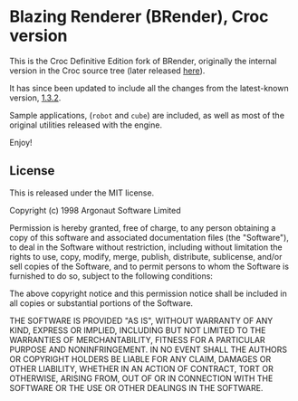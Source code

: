 # Blazing Renderer (BRender), Croc version

This is the Croc Definitive Edition fork of BRender, originally the internal version
in the Croc source tree (later released [here](https://github.com/foone/BRender-1997)).

It has since been updated to include all the changes from the latest-known version,
[1.3.2](https://github.com/foone/BRender-v1.3.2). 

Sample applications, (`robot` and `cube`) are included, as well as most of the original
utilities released with the engine.

Enjoy!

## License

This is released under the MIT license.


Copyright (c) 1998 Argonaut Software Limited 

Permission is hereby granted, free of charge, to any person obtaining a copy
of this software and associated documentation files (the "Software"), to deal
in the Software without restriction, including without limitation the rights
to use, copy, modify, merge, publish, distribute, sublicense, and/or sell
copies of the Software, and to permit persons to whom the Software is
furnished to do so, subject to the following conditions:

The above copyright notice and this permission notice shall be included in all
copies or substantial portions of the Software.

THE SOFTWARE IS PROVIDED "AS IS", WITHOUT WARRANTY OF ANY KIND, EXPRESS OR
IMPLIED, INCLUDING BUT NOT LIMITED TO THE WARRANTIES OF MERCHANTABILITY,
FITNESS FOR A PARTICULAR PURPOSE AND NONINFRINGEMENT. IN NO EVENT SHALL THE
AUTHORS OR COPYRIGHT HOLDERS BE LIABLE FOR ANY CLAIM, DAMAGES OR OTHER
LIABILITY, WHETHER IN AN ACTION OF CONTRACT, TORT OR OTHERWISE, ARISING FROM,
OUT OF OR IN CONNECTION WITH THE SOFTWARE OR THE USE OR OTHER DEALINGS IN THE
SOFTWARE.
